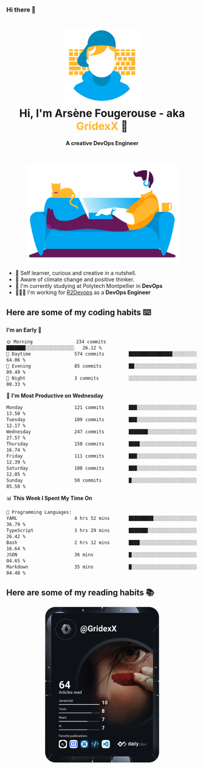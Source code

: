### Hi there 👋

<!--
**GridexX/gridexx** is a ✨ _special_ ✨ repository because its `README.md` (this file) appears on your GitHub profile.

Here are some ideas to get you started:

- 🔭 I’m currently working on ...
- 🌱 I’m currently learning ...
- 👯 I’m looking to collaborate on ...
- 🤔 I’m looking for help with ...
- 💬 Ask me about ...
- 📫 How to reach me: ...
- 😄 Pronouns: ...
- ⚡ Fun fact: ...
-->


<!-- Header -->
<h1 align="center">
  <img src="./images/user_profile.png" width="200">
  <br>
  Hi, I'm Arsène Fougerouse - aka <span style="color:#ffb72e">GridexX</span> 👋
</h1>


<p align="center">
  <b>A creative DevOps Engineer </b>
</p>
<br/>
<p align="center">
  <img src="./images/man_couch.png" width="400">
</p>

- 🎨 Self learner, curious and creative in a nutshell. 
- 🌱 Aware of climate change and positive thinker.
- 📕 I'm currently studying at Polytech Montpellier in **DevOps**
- 👨🏻‍💻 I'm working for [R2Devops](https://r2devops.io) as a **DevOps Engineer**


## Here are some of my coding habits ⌨️

<!-- Add a section about tech and Ops stack
  Like this one : https://github.com/Xanthus58#-tech-stack
-->
<!--START_SECTION:waka-->
**I'm an Early 🐤** 

```text
🌞 Morning                234 commits         ███████░░░░░░░░░░░░░░░░░░   26.12 % 
🌆 Daytime                574 commits         ████████████████░░░░░░░░░   64.06 % 
🌃 Evening                85 commits          ██░░░░░░░░░░░░░░░░░░░░░░░   09.49 % 
🌙 Night                  3 commits           ░░░░░░░░░░░░░░░░░░░░░░░░░   00.33 % 
```
📅 **I'm Most Productive on Wednesday** 

```text
Monday                   121 commits         ███░░░░░░░░░░░░░░░░░░░░░░   13.50 % 
Tuesday                  109 commits         ███░░░░░░░░░░░░░░░░░░░░░░   12.17 % 
Wednesday                247 commits         ███████░░░░░░░░░░░░░░░░░░   27.57 % 
Thursday                 150 commits         ████░░░░░░░░░░░░░░░░░░░░░   16.74 % 
Friday                   111 commits         ███░░░░░░░░░░░░░░░░░░░░░░   12.39 % 
Saturday                 108 commits         ███░░░░░░░░░░░░░░░░░░░░░░   12.05 % 
Sunday                   50 commits          █░░░░░░░░░░░░░░░░░░░░░░░░   05.58 % 
```


📊 **This Week I Spent My Time On** 

```text
💬 Programming Languages: 
YAML                     4 hrs 52 mins       █████████░░░░░░░░░░░░░░░░   36.79 % 
TypeScript               3 hrs 29 mins       ███████░░░░░░░░░░░░░░░░░░   26.42 % 
Bash                     2 hrs 12 mins       ████░░░░░░░░░░░░░░░░░░░░░   16.64 % 
JSON                     36 mins             █░░░░░░░░░░░░░░░░░░░░░░░░   04.65 % 
Markdown                 35 mins             █░░░░░░░░░░░░░░░░░░░░░░░░   04.48 % 
```


<!--END_SECTION:waka-->

## Here are some of my reading habits 📚
<div  align="center">
  <img src="./images/devcard.svg" width="300">
</div>
